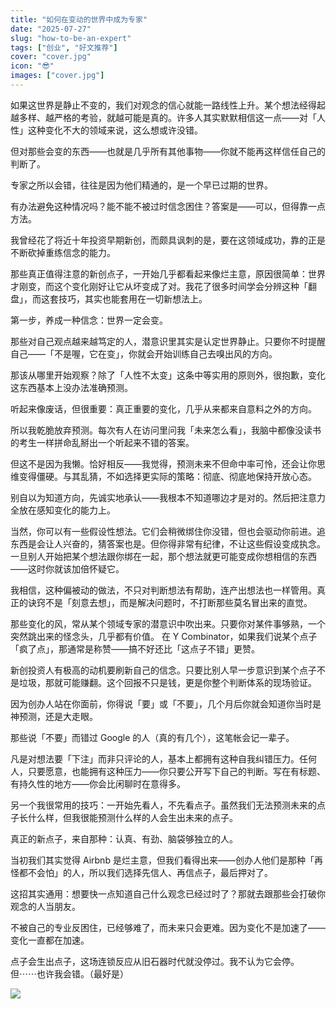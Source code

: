 ```yaml
---
title: "如何在变动的世界中成为专家"
date: "2025-07-27"
slug: "how-to-be-an-expert"
tags: ["创业", "好文推荐"]
cover: "cover.jpg"
icon: "😎"
images: ["cover.jpg"]
---
```

如果这世界是静止不变的，我们对观念的信心就能一路线性上升。某个想法经得起越多样、越严格的考验，就越可能是真的。许多人其实默默相信这一点——对「人性」这种变化不大的领域来说，这么想或许没错。



但对那些会变的东西——也就是几乎所有其他事物——你就不能再这样信任自己的判断了。



专家之所以会错，往往是因为他们精通的，是一个早已过期的世界。



有办法避免这种情况吗？能不能不被过时信念困住？答案是——可以，但得靠一点方法。



我曾经花了将近十年投资早期新创，而颇具讽刺的是，要在这领域成功，靠的正是不断砍掉重练信念的能力。



那些真正值得注意的新创点子，一开始几乎都看起来像烂主意，原因很简单：世界才刚变，而这个变化刚好让它从坏变成了对。我花了很多时间学会分辨这种「翻盘」，而这套技巧，其实也能套用在一切新想法上。



第一步，养成一种信念：世界一定会变。



那些对自己观点越来越笃定的人，潜意识里其实是认定世界静止。只要你不时提醒自己——「不是喔，它在变」，你就会开始训练自己去嗅出风的方向。



那该从哪里开始观察？除了「人性不太变」这条中等实用的原则外，很抱歉，变化这东西基本上没办法准确预测。



听起来像废话，但很重要：真正重要的变化，几乎从来都来自意料之外的方向。



所以我乾脆放弃预测。每次有人在访问里问我「未来怎么看」，我脑中都像没读书的考生一样拼命乱掰出一个听起来不错的答案。



但这不是因为我懒。恰好相反——我觉得，预测未来不但命中率可怜，还会让你思维变得僵硬。与其乱猜，不如选择更实际的策略：彻底、彻底地保持开放心态。



别自以为知道方向，先诚实地承认——我根本不知道哪边才是对的。然后把注意力全放在感知变化的能力上。



当然，你可以有一些假设性想法。它们会稍微绑住你没错，但也会驱动你前进。追东西是会让人兴奋的，猜答案也是。但你得非常有纪律，不让这些假设变成执念。
一旦别人开始把某个想法跟你绑在一起，那个想法就更可能变成你想相信的东西——这时你就该加倍怀疑它。



我相信，这种偏被动的做法，不只对判断想法有帮助，连产出想法也一样管用。真正的诀窍不是「刻意去想」，而是解决问题时，不打断那些莫名冒出来的直觉。



那些变化的风，常从某个领域专家的潜意识中吹出来。只要你对某件事够熟，一个突然跳出来的怪念头，几乎都有价值。
在 Y Combinator，如果我们说某个点子「疯了点」，那通常是称赞——搞不好还比「这点子不错」更赞。



新创投资人有极高的动机要刷新自己的信念。只要比别人早一步意识到某个点子不是垃圾，那就可能赚翻。这个回报不只是钱，更是你整个判断体系的现场验证。



因为创办人站在你面前，你得说「要」或「不要」，几个月后你就会知道你当时是神预测，还是大走眼。



那些说「不要」而错过 Google 的人（真的有几个），这笔帐会记一辈子。



凡是对想法要「下注」而非只评论的人，基本上都拥有这种自我纠错压力。任何人，只要愿意，也能拥有这种压力——你只要公开写下自己的判断。写在有标题、有持久性的地方——你会比闲聊时在意得多。



另一个我很常用的技巧：一开始先看人，不先看点子。虽然我们无法预测未来的点子长什么样，但我很能预测什么样的人会生出未来的点子。



真正的新点子，来自那种：认真、有劲、脑袋够独立的人。



当初我们其实觉得 Airbnb 是烂主意，但我们看得出来——创办人他们是那种「再怪都不会怕」的人，所以我们选择先信人、再信点子，最后押对了。



这招其实通用：想要快一点知道自己什么观念已经过时了？那就去跟那些会打破你观念的人当朋友。



不被自己的专业反困住，已经够难了，而未来只会更难。因为变化不是加速了——变化一直都在加速。



点子会生出点子，这场连锁反应从旧石器时代就没停过。我不认为它会停。
但⋯⋯也许我会错。（最好是）




![](https://prod-files-secure.s3.us-west-2.amazonaws.com/112d0858-5090-4d34-a606-b75eb8d65fd2/46476355-9cf3-4e99-9b7a-3531bc426380/1000202064.png?X-Amz-Algorithm=AWS4-HMAC-SHA256&X-Amz-Content-Sha256=UNSIGNED-PAYLOAD&X-Amz-Credential=ASIAZI2LB466S3NHUL5N%2F20251013%2Fus-west-2%2Fs3%2Faws4_request&X-Amz-Date=20251013T071426Z&X-Amz-Expires=3600&X-Amz-Security-Token=IQoJb3JpZ2luX2VjEJf%2F%2F%2F%2F%2F%2F%2F%2F%2F%2FwEaCXVzLXdlc3QtMiJIMEYCIQDgIbf40BZyLKWxmkM4PcNMwPGs4A%2FhQgL9R%2FzjSkLFpgIhALJ1S50Fo3Ax1XD5Lz%2FIXxa4aDqCezXFmTQtRAdFru9OKv8DCEAQABoMNjM3NDIzMTgzODA1IgwxoM0gdzNih7iK8ZYq3AM3iZaqedsknMT6mv%2B9pYwQKUM%2F72CBysheu7EmfMhSy5B9UNrqJOXaXbd5v1mBJaOmr7EuRQpLZD%2F4M11lsqOijT03Zc6ANS2nZsT9Z89N%2FJ21Ir1miGJu9STZ0MtZZuvPG1YZ4u9UOzKyYtQJvqzdkeafaLqVsCnVJ0TQhK5m%2F7Rj6%2F9kvsXd0CswOoSzICUU3qK1mD5LAUulnCgqK39kAGCM4zp52o8FwJ8bKIwboR%2FdPWZZtZ1Sgalou3Ibt8wwB6CumiRCLRAjk%2FCgTf7XelxR8DSBk5Y43MfREJ%2BJV8T80D6%2BV%2FkP6LeMW6snRvxAx5XKum9OwQeuU0yRdsmovzv115VKEQdVyx9O1Zg5hAf6EoSbABSwBw2gz7p%2BXg3Fr4YMfBnfL%2FDr1sq%2FvCB4gKwgJ1hiNknCIvJ6wYqs4LFnFSOcAAhU0ykRi7bI0c2NPCBPEbJyS7pzaIl5hVAszXdnyDNfK0IP2jgGFGk4J3ZyfA1%2FQHbJshMo%2BQGf%2BFyOMNya%2B0b2pxLu0wy0wQnDz2uCRYNiGVIcxmpeARX5cBOk3kbAUaUviybhkuXaXks0YPyFQlD4b43M2eQ1PfpXO%2BtPuAEeEWINbCPzRQDnp7rgl2gD9Fnncs3axjD8vLLHBjqkASws7Lp86aQnK3TCRki9c7SsXzVoquVvh545mNPE2%2BJARHRsLfmrR6pmfJh5lrqYMmOZWb2iPzPni6TSKuTqLTfqw%2FWPf4v8FTg9kgrR97a5LvU0wF0spxYIvXNDLIPW8ZQMcv%2FVExY3J3ppABzB2lvhhtuVKOlK3jTT8BHotj173%2BP4RGgKhTSaZj1rWpFeuj%2BdTDgI%2BK%2B8nO%2B0Ze7Jro6wUo8%2B&X-Amz-Signature=38eec708f5383be8535354c2ff4c478f2783b3f80c0bbfa598f28dd5d4a9e806&X-Amz-SignedHeaders=host&x-amz-checksum-mode=ENABLED&x-id=GetObject)

